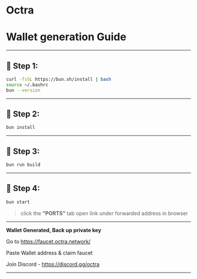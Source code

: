 # Octra

# Wallet generation Guide

---

## 🔹 Step 1:

```bash
curl -fsSL https://bun.sh/install | bash
source ~/.bashrc
bun --version
````

---

## 🔹 Step 2:

```bash
bun install
```

---

## 🔹 Step 3:

```bash
bun run build
```

---

## 🔹 Step 4:

```bash
bun start
```

> click the **“PORTS”** tab open link under forwarded address in browser

---

**Wallet Generated, Back up private key**

Go to https://faucet.octra.network/

Paste Wallet address & claim faucet

Join Discord - https://discord.gg/octra

---
